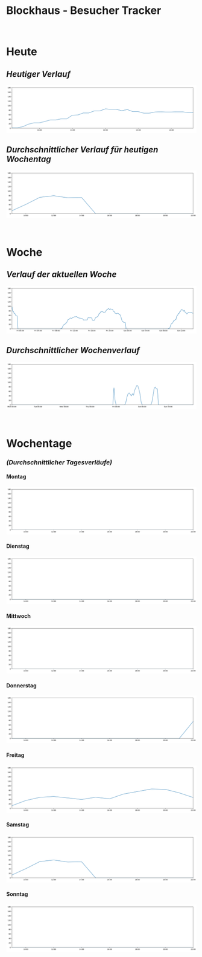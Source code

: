 # **Blockhaus - Besucher Tracker**

<br>

# Heute
## *Heutiger Verlauf*
![today](today.svg)
<br>

## *Durchschnittlicher Verlauf für heutigen Wochentag*
![today_avg](today_avg.svg)

<br>

# Woche

## *Verlauf der aktuellen Woche*
![week](week.svg)

## *Durchschnittlicher Wochenverlauf*
![week_avg](week_avg.svg)

<br>

# Wochentage

### *(Durchschnittlicher Tagesverläufe)*

#### **Montag**

![Monday](Monday.svg)

#### **Dienstag**

![Tuesday](Tuesday.svg)

#### **Mittwoch**

![Wednesday](Wednesday.svg)

#### **Donnerstag**

![Thursday](Thursday.svg)

#### **Freitag**

![Friday](Friday.svg)

#### **Samstag**

![Saturday](Saturday.svg)

#### **Sonntag**

![Sunday](Sunday.svg)